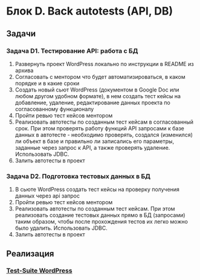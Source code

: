 # Блок D. Back autotests (API, DB)

## Задачи
### Задача D1. Тестирование API: работа с БД

1. Развернуть проект WordPress локально по инструкции в README из архива
2. Согласовать с ментором что будет автоматизироваться, в каком порядке и в какие сроки
3. Cоздать новый сьют WordPress (документом в Google Doc или любом другом удобном формате), в нем создать тест кейсы на
добавление, удаление, редактирование данных проекта по согласованному функционалу
4. Пройти ревью тест кейсов ментором
5. Реализовать автотесты по созданным тест кейсам в согласованный срок. При этом проверять работу функций API запросами
к базе данных в автотесте - необходимо проверять, создался (изменился) ли объект в базе и правильно ли записались его 
параметры, заданные через запрос к API, а также проверять удаление. Использовать JDBC.
6. Залить автотесты в проект


### Задача D2. Подготовка тестовых данных в БД

1. В сьюте WordPress создать тест кейсы на проверку получения данных через api запрос
2. Пройти ревью тест кейсов ментором
3. Реализовать автотесты по созданным тест кейсам. При этом реализовать создание тестовых данных прямо в БД (запросами) 
таким образом, чтобы после прохождения тестов их легко можно было удалить. Использовать JDBC.
4. Залить автотесты в проект


## Реализация

### [Test-Suite WordPress](Test_Suite_WordPress/Test_Suite_WordPress.md)